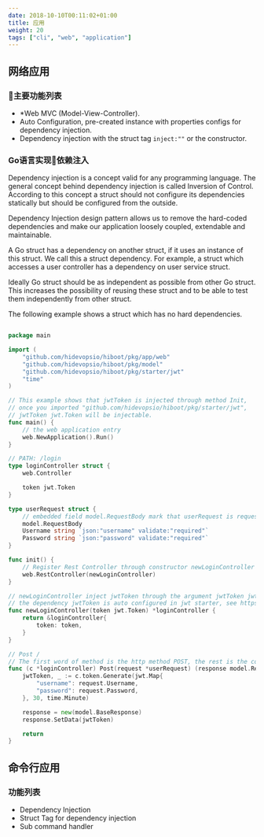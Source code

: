 ```yaml
---
date: 2018-10-10T00:11:02+01:00
title: 应用
weight: 20
tags: ["cli", "web", "application"]
---
```


## 网络应用

### 主要功能列表

* *Web MVC (Model-View-Controller).
* Auto Configuration, pre-created instance with properties configs for dependency injection.
* Dependency injection with the struct tag `inject:""` or the constructor.

### Go语言实现依赖注入

Dependency injection is a concept valid for any programming language. The general concept behind dependency injection is
called Inversion of Control. According to this concept a struct should not configure its dependencies statically but
should be configured from the outside.

Dependency Injection design pattern allows us to remove the hard-coded dependencies and make our application loosely
coupled, extendable and maintainable.

A Go struct has a dependency on another struct, if it uses an instance of this struct. We call this a struct dependency.
For example, a struct which accesses a user controller has a dependency on user service struct.

Ideally Go struct should be as independent as possible from other Go struct. This increases the possibility of reusing
these struct and to be able to test them independently from other struct.

The following example shows a struct which has no hard dependencies.

```go

package main

import (
	"github.com/hidevopsio/hiboot/pkg/app/web"
	"github.com/hidevopsio/hiboot/pkg/model"
	"github.com/hidevopsio/hiboot/pkg/starter/jwt"
	"time"
)

// This example shows that jwtToken is injected through method Init,
// once you imported "github.com/hidevopsio/hiboot/pkg/starter/jwt",
// jwtToken jwt.Token will be injectable.
func main() {
	// the web application entry
	web.NewApplication().Run()
}

// PATH: /login
type loginController struct {
	web.Controller

	token jwt.Token
}

type userRequest struct {
	// embedded field model.RequestBody mark that userRequest is request body
	model.RequestBody
	Username string `json:"username" validate:"required"`
	Password string `json:"password" validate:"required"`
}

func init() {
	// Register Rest Controller through constructor newLoginController
	web.RestController(newLoginController)
}

// newLoginController inject jwtToken through the argument jwtToken jwt.Token on constructor
// the dependency jwtToken is auto configured in jwt starter, see https://github.com/hidevopsio/hiboot/tree/master/pkg/starter/jwt
func newLoginController(token jwt.Token) *loginController {
	return &loginController{
		token: token,
	}
}

// Post /
// The first word of method is the http method POST, the rest is the context mapping
func (c *loginController) Post(request *userRequest) (response model.Response, err error) {
	jwtToken, _ := c.token.Generate(jwt.Map{
		"username": request.Username,
		"password": request.Password,
	}, 30, time.Minute)

	response = new(model.BaseResponse)
	response.SetData(jwtToken)

	return
}

```

## 命令行应用

### 功能列表

* Dependency Injection
* Struct Tag for dependency injection
* Sub command handler